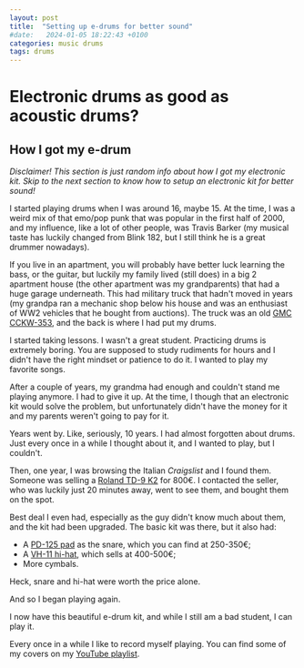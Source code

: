 ```yaml
---
layout: post
title:  "Setting up e-drums for better sound"
#date:   2024-01-05 18:22:43 +0100
categories: music drums
tags: drums
---
```


# Electronic drums as good as acoustic drums?

## How I got my e-drum

*Disclaimer! This section is just random info about how I got my electronic kit. Skip to the next section to know how to setup an electronic kit for better sound!*

I started playing drums when I was around 16, maybe 15. At the time, I was a weird mix of that emo/pop punk that was popular in the first half of 2000, and my influence, like a lot of other people, was Travis Barker (my musical taste has luckily changed from Blink 182, but I still think he is a great drummer nowadays).

If you live in an apartment, you will probably have better luck learning the bass, or the guitar, but luckily my family lived (still does) in a big 2 apartment house (the other apartment was my grandparents) that had a huge garage underneath. This had military truck that hadn't moved in years (my grandpa ran a mechanic shop below his house and was an enthusiast of WW2 vehicles that he bought from auctions). The truck was an old [GMC CCKW-353](https://www.armyvehicles.dk/gmc353.htm), and the back is where I had put my drums.

I started taking lessons. I wasn't a great student. Practicing drums is extremely boring. You are supposed to study rudiments for hours and I didn't have the right mindset or patience to do it. I wanted to play my favorite songs.

After a couple of years, my grandma had enough and couldn't stand me playing anymore. I had to give it up. At the time, I though that an electronic kit would solve the problem, but unfortunately didn't have the money for it and my parents weren't going to pay for it.

Years went by. Like, seriously, 10 years. I had almost forgotten about drums. Just every once in a while I thought about it, and I wanted to play, but I couldn't.

Then, one year, I was browsing the Italian *Craigslist* and I found them. Someone was selling a [Roland TD-9 K2](https://www.roland.com/de/products/td-9k2) for 800€. I contacted the seller, who was luckily just 20 minutes away, went to see them, and bought them on the spot.

Best deal I even had, especially as the guy didn't know much about them, and the kit had been upgraded. The basic kit was there, but it also had:

- A [PD-125 pad](https://www.roland.com/de/products/pd-125bk/) as the snare, which you can find at 250-350€;
- A [VH-11 hi-hat](https://www.roland.com/de/products/vh-11/), which sells at 400-500€;
- More cymbals.

Heck, snare and hi-hat were worth the price alone.

And so I began playing again.

I now have this beautiful e-drum kit, and while I still am a bad student, I can play it.

Every once in a while I like to record myself playing. You can find some of my covers on my [YouTube playlist](https://www.youtube.com/playlist?list=PLPsU7dZT9rcyPT5h5fnXKXPyTn_1egh-4).


